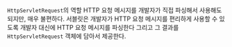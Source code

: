 `HttpServletRequest`의 역할
HTTP 요청 메시지를 개발자가 직접 파싱해서 사용해도 되지만, 매우 불편하다.
서블릿은 개발자가 HTTP 요청 메시지를 편리하게 사용할 수 있도록 개발자 대신에 HTTP 요청 메시지를 파싱한다
그리고 그 결과를 `HttpServletRequest` 객체에 담아서 제공한다.
